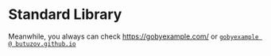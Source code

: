 <!-- weight: 1 -->
# Standard Library

Meanwhile, you always can check https://gobyexample.com/ or [`gobyexample @ butuzov.github.io`](https://butuzov.github.io/gobyexample/)
